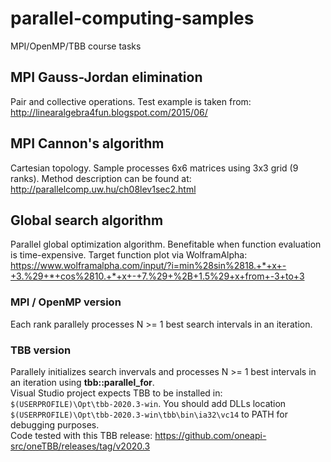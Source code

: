 # parallel-computing-samples
MPI/OpenMP/TBB course tasks

## MPI Gauss-Jordan elimination
Pair and collective operations. Test example is taken from:
<http://linearalgebra4fun.blogspot.com/2015/06/>

## MPI Cannon's algorithm
Cartesian topology. Sample processes 6x6 matrices using 3x3 grid (9 ranks).
Method description can be found at:
<http://parallelcomp.uw.hu/ch08lev1sec2.html>

## Global search algorithm
Parallel global optimization algorithm. Benefitable when function evaluation is time-expensive.
Target function plot via WolframAlpha:
<https://www.wolframalpha.com/input/?i=min%28sin%2818.+*+x+-+3.%29+*+cos%2810.+*+x+-+7.%29+%2B+1.5%29+x+from+-3+to+3>

### MPI / OpenMP version
Each rank parallely processes N >= 1 best search intervals in an iteration.

### TBB version
Parallely initializes search invervals and processes N >= 1 best intervals in an iteration using **tbb::parallel_for**.  
Visual Studio project expects TBB to be installed in: `$(USERPROFILE)\Opt\tbb-2020.3-win`. You should add DLLs location `$(USERPROFILE)\Opt\tbb-2020.3-win\tbb\bin\ia32\vc14` to PATH for debugging purposes.  
Code tested with this TBB release:
<https://github.com/oneapi-src/oneTBB/releases/tag/v2020.3>
